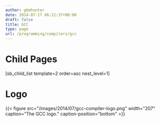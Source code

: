 ```yaml
---
author: gbmhunter
date: 2014-07-17 06:21:37+00:00
draft: false
title: GCC
type: page
url: /programming/compilers/gcc
---
```


# Child Pages




[sb_child_list template=2 order=asc nest_level=1]




# Logo



{{< figure src="/images/2014/07/gcc-compiler-logo.png" width="207" caption="The GCC logo." caption-position="bottom" >}}
